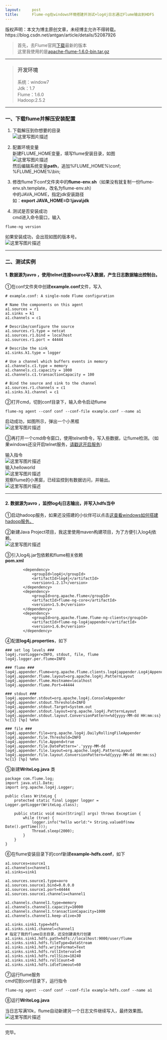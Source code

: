 ```yaml
---
layout:     post
title:      Flume-ng在windows环境搭建并测试+log4j日志通过Flume输出到HDFS
---
```

<div id="article_content" class="article_content clearfix csdn-tracking-statistics" data-pid="blog" data-mod="popu_307" data-dsm="post">
								<div class="article-copyright">
					版权声明：本文为博主原创文章，未经博主允许不得转载。					https://blog.csdn.net/antgan/article/details/52087926				</div>
								            <div id="content_views" class="markdown_views prism-atom-one-dark">
							<!-- flowchart 箭头图标 勿删 -->
							<svg xmlns="http://www.w3.org/2000/svg" style="display: none;"><path stroke-linecap="round" d="M5,0 0,2.5 5,5z" id="raphael-marker-block" style="-webkit-tap-highlight-color: rgba(0, 0, 0, 0);"></path></svg>
							<blockquote>
  <p>首先，去Flume官网<a href="http://flume.apache.org/download.html" rel="nofollow">下载</a>最新的版本 <br>
  这里我使用的是<a href="http://www.apache.org/dyn/closer.lua/flume/1.6.0/apache-flume-1.6.0-bin.tar.gz" rel="nofollow">apache-flume-1.6.0-bin.tar.gz</a></p>
</blockquote>

<hr>

<blockquote>
  <h3 id="开发环境">开发环境</h3>
  
  <p>系统：window7 <br>
   Jdk：1.7 <br>
  Flume：1.6.0 <br>
  Hadoop:2.5.2</p>
</blockquote>

<hr>



<h3 id="一下载flume并解压安装配置">一、下载flume并解压安装配置</h3>

<ol>
<li><p>下载解压到你想要的目录 <br>
<img src="https://img-blog.csdn.net/20160801172532978" alt="这里写图片描述" title=""></p></li>
<li><p>配置环境变量 <br>
新建FLUME_HOME变量，填写flume安装目录，如图 <br>
<img src="https://img-blog.csdn.net/20160801172728898" alt="这里写图片描述" title=""> <br>
然后编辑系统变量<strong>path</strong>，追加%FLUME_HOME%\conf; %FLUME_HOME%\bin;</p></li>
<li><p>修改flume下conf文件夹中的<strong>flume-env.sh</strong>（如果没有就复制一份flume-env.sh.template，改名为flume-env.sh） <br>
中的JAVA_HOME，指定jdk安装路径 <br>
如：<strong>export JAVA_HOME=D:\java\jdk</strong></p></li>
<li><p>测试是否安装成功 <br>
cmd进入命令窗口，输入</p></li>
</ol>



<pre class="prettyprint"><code class=" hljs livecodeserver">flume-ng <span class="hljs-built_in">version</span></code></pre>

<p>如果安装成功，会出现如图的版本号。 <br>
<img src="https://img-blog.csdn.net/20160801173413512" alt="这里写图片描述" title=""></p>

<hr>



<h3 id="二测试实例">二、测试实例</h3>



<h4 id="1-数据源为avro-使用telnet连接source写入数据产生日志数据输出控制台">1. 数据源为avro ，使用telnet连接source写入数据，产生日志数据输出控制台。</h4>

<p>①在conf文件夹中创建<strong>example.conf</strong>文件，写入</p>



<pre class="prettyprint"><code class=" hljs avrasm"><span class="hljs-preprocessor"># example.conf: A single-node Flume configuration</span>

<span class="hljs-preprocessor"># Name the components on this agent</span>
a1<span class="hljs-preprocessor">.sources</span> = <span class="hljs-built_in">r1</span>
a1<span class="hljs-preprocessor">.sinks</span> = k1
a1<span class="hljs-preprocessor">.channels</span> = c1

<span class="hljs-preprocessor"># Describe/configure the source</span>
a1<span class="hljs-preprocessor">.sources</span><span class="hljs-preprocessor">.r</span>1<span class="hljs-preprocessor">.type</span> = netcat
a1<span class="hljs-preprocessor">.sources</span><span class="hljs-preprocessor">.r</span>1<span class="hljs-preprocessor">.bind</span> = localhost
a1<span class="hljs-preprocessor">.sources</span><span class="hljs-preprocessor">.r</span>1<span class="hljs-preprocessor">.port</span> = <span class="hljs-number">44444</span>

<span class="hljs-preprocessor"># Describe the sink</span>
a1<span class="hljs-preprocessor">.sinks</span><span class="hljs-preprocessor">.k</span>1<span class="hljs-preprocessor">.type</span> = logger

<span class="hljs-preprocessor"># Use a channel which buffers events in memory</span>
a1<span class="hljs-preprocessor">.channels</span><span class="hljs-preprocessor">.c</span>1<span class="hljs-preprocessor">.type</span> = memory
a1<span class="hljs-preprocessor">.channels</span><span class="hljs-preprocessor">.c</span>1<span class="hljs-preprocessor">.capacity</span> = <span class="hljs-number">1000</span>
a1<span class="hljs-preprocessor">.channels</span><span class="hljs-preprocessor">.c</span>1<span class="hljs-preprocessor">.transactionCapacity</span> = <span class="hljs-number">100</span>

<span class="hljs-preprocessor"># Bind the source and sink to the channel</span>
a1<span class="hljs-preprocessor">.sources</span><span class="hljs-preprocessor">.r</span>1<span class="hljs-preprocessor">.channels</span> = c1
a1<span class="hljs-preprocessor">.sinks</span><span class="hljs-preprocessor">.k</span>1<span class="hljs-preprocessor">.channel</span> = c1</code></pre>

<p>②打开cmd，切到conf目录下，输入命令启动flume</p>



<pre class="prettyprint"><code class=" hljs brainfuck"><span class="hljs-comment">flume</span><span class="hljs-literal">-</span><span class="hljs-comment">ng</span> <span class="hljs-comment">agent</span> <span class="hljs-literal">-</span><span class="hljs-literal">-</span><span class="hljs-comment">conf</span> <span class="hljs-comment">conf</span> <span class="hljs-literal">-</span><span class="hljs-literal">-</span><span class="hljs-comment">conf</span><span class="hljs-literal">-</span><span class="hljs-comment">file</span> <span class="hljs-comment">example</span><span class="hljs-string">.</span><span class="hljs-comment">conf</span> <span class="hljs-literal">-</span><span class="hljs-literal">-</span><span class="hljs-comment">name</span> <span class="hljs-comment">a1</span> </code></pre>

<p>启动成功，如图所示，弹出一个小黑框 <br>
<img src="https://img-blog.csdn.net/20160801174349110" alt="这里写图片描述" title=""></p>

<p>③再打开一个cmd命令窗口，使用telnet命令，写入些数据，让flume检测。（如果windows还没开启telnet服务，<a href="http://jingyan.baidu.com/article/870c6fc3cd6fa9b03fe4bee4.html" rel="nofollow">请戳这开启服务</a>）</p>

<p>输入指令 <br>
<img src="https://img-blog.csdn.net/20160801174711318" alt="这里写图片描述" title=""> <br>
输入helloworld <br>
<img src="https://img-blog.csdn.net/20160801174814332" alt="这里写图片描述" title=""> <br>
观察flume的小黑窗，已经监控到有数据访问，并输出。 <br>
<img src="https://img-blog.csdn.net/20160801174843395" alt="这里写图片描述" title=""></p>

<hr>



<h4 id="2-数据源为avro-监控log4j日志输出并写入hdfs当中">2. 数据源为avro ，监控log4j日志输出，并写入hdfs当中</h4>

<p>①启动hadoop服务，如果还没搭建的小伙伴可以点击<a href="http://blog.csdn.net/antgan/article/details/52067441" rel="nofollow">这查看windows如何搭建hadoop服务。</a></p>

<p>②新建Java Project项目，我这里使用maven构建项目，为了方便引入log4j依赖。 <br>
<img src="https://img-blog.csdn.net/20160801175254912" alt="这里写图片描述" title=""></p>

<p>③引入log4j.jar包依赖和flume相关依赖 <br>
<strong>pom.xml</strong></p>



<pre class="prettyprint"><code class=" hljs xml">        <span class="hljs-tag">&lt;<span class="hljs-title">dependency</span>&gt;</span>
            <span class="hljs-tag">&lt;<span class="hljs-title">groupId</span>&gt;</span>log4j<span class="hljs-tag">&lt;/<span class="hljs-title">groupId</span>&gt;</span>
            <span class="hljs-tag">&lt;<span class="hljs-title">artifactId</span>&gt;</span>log4j<span class="hljs-tag">&lt;/<span class="hljs-title">artifactId</span>&gt;</span>
            <span class="hljs-tag">&lt;<span class="hljs-title">version</span>&gt;</span>1.2.17<span class="hljs-tag">&lt;/<span class="hljs-title">version</span>&gt;</span>
        <span class="hljs-tag">&lt;/<span class="hljs-title">dependency</span>&gt;</span>
        <span class="hljs-tag">&lt;<span class="hljs-title">dependency</span>&gt;</span>
            <span class="hljs-tag">&lt;<span class="hljs-title">groupId</span>&gt;</span>org.apache.flume<span class="hljs-tag">&lt;/<span class="hljs-title">groupId</span>&gt;</span>
            <span class="hljs-tag">&lt;<span class="hljs-title">artifactId</span>&gt;</span>flume-ng-core<span class="hljs-tag">&lt;/<span class="hljs-title">artifactId</span>&gt;</span>
            <span class="hljs-tag">&lt;<span class="hljs-title">version</span>&gt;</span>1.5.0<span class="hljs-tag">&lt;/<span class="hljs-title">version</span>&gt;</span>
        <span class="hljs-tag">&lt;/<span class="hljs-title">dependency</span>&gt;</span>
        <span class="hljs-tag">&lt;<span class="hljs-title">dependency</span>&gt;</span>  
            <span class="hljs-tag">&lt;<span class="hljs-title">groupId</span>&gt;</span>org.apache.flume.flume-ng-clients<span class="hljs-tag">&lt;/<span class="hljs-title">groupId</span>&gt;</span>  
            <span class="hljs-tag">&lt;<span class="hljs-title">artifactId</span>&gt;</span>flume-ng-log4jappender<span class="hljs-tag">&lt;/<span class="hljs-title">artifactId</span>&gt;</span>  
            <span class="hljs-tag">&lt;<span class="hljs-title">version</span>&gt;</span>1.6.0<span class="hljs-tag">&lt;/<span class="hljs-title">version</span>&gt;</span>  
        <span class="hljs-tag">&lt;/<span class="hljs-title">dependency</span>&gt;</span>  </code></pre>

<p>④配置<strong>log4j.properties</strong>，如下</p>



<pre class="prettyprint"><code class=" hljs avrasm"><span class="hljs-preprocessor">### set log levels ###</span>
log4j<span class="hljs-preprocessor">.rootLogger</span>=INFO, stdout, file, flume
log4j<span class="hljs-preprocessor">.logger</span><span class="hljs-preprocessor">.per</span><span class="hljs-preprocessor">.flume</span>=INFO

<span class="hljs-preprocessor">### flume ###</span>
log4j<span class="hljs-preprocessor">.appender</span><span class="hljs-preprocessor">.flume</span>=org<span class="hljs-preprocessor">.apache</span><span class="hljs-preprocessor">.flume</span><span class="hljs-preprocessor">.clients</span><span class="hljs-preprocessor">.log</span>4jappender<span class="hljs-preprocessor">.Log</span>4jAppender
log4j<span class="hljs-preprocessor">.appender</span><span class="hljs-preprocessor">.flume</span><span class="hljs-preprocessor">.layout</span>=org<span class="hljs-preprocessor">.apache</span><span class="hljs-preprocessor">.log</span>4j<span class="hljs-preprocessor">.PatternLayout</span>
log4j<span class="hljs-preprocessor">.appender</span><span class="hljs-preprocessor">.flume</span><span class="hljs-preprocessor">.Hostname</span>=localhost
log4j<span class="hljs-preprocessor">.appender</span><span class="hljs-preprocessor">.flume</span><span class="hljs-preprocessor">.Port</span>=<span class="hljs-number">44444</span>

<span class="hljs-preprocessor">### stdout ###</span>
log4j<span class="hljs-preprocessor">.appender</span><span class="hljs-preprocessor">.stdout</span>=org<span class="hljs-preprocessor">.apache</span><span class="hljs-preprocessor">.log</span>4j<span class="hljs-preprocessor">.ConsoleAppender</span>
log4j<span class="hljs-preprocessor">.appender</span><span class="hljs-preprocessor">.stdout</span><span class="hljs-preprocessor">.Threshold</span>=INFO
log4j<span class="hljs-preprocessor">.appender</span><span class="hljs-preprocessor">.stdout</span><span class="hljs-preprocessor">.Target</span>=System<span class="hljs-preprocessor">.out</span>
log4j<span class="hljs-preprocessor">.appender</span><span class="hljs-preprocessor">.stdout</span><span class="hljs-preprocessor">.layout</span>=org<span class="hljs-preprocessor">.apache</span><span class="hljs-preprocessor">.log</span>4j<span class="hljs-preprocessor">.PatternLayout</span>
log4j<span class="hljs-preprocessor">.appender</span><span class="hljs-preprocessor">.stdout</span><span class="hljs-preprocessor">.layout</span><span class="hljs-preprocessor">.ConversionPattern</span>=%d{yyyy-MM-dd HH:mm:ss} %c{<span class="hljs-number">1</span>} [%p] %m%n

<span class="hljs-preprocessor">### file ###</span>
log4j<span class="hljs-preprocessor">.appender</span><span class="hljs-preprocessor">.file</span>=org<span class="hljs-preprocessor">.apache</span><span class="hljs-preprocessor">.log</span>4j<span class="hljs-preprocessor">.DailyRollingFileAppender</span>
log4j<span class="hljs-preprocessor">.appender</span><span class="hljs-preprocessor">.file</span><span class="hljs-preprocessor">.Threshold</span>=INFO
log4j<span class="hljs-preprocessor">.appender</span><span class="hljs-preprocessor">.file</span><span class="hljs-preprocessor">.Append</span>=true
log4j<span class="hljs-preprocessor">.appender</span><span class="hljs-preprocessor">.file</span><span class="hljs-preprocessor">.DatePattern</span>=<span class="hljs-string">'.'</span>yyyy-MM-dd
log4j<span class="hljs-preprocessor">.appender</span><span class="hljs-preprocessor">.file</span><span class="hljs-preprocessor">.layout</span>=org<span class="hljs-preprocessor">.apache</span><span class="hljs-preprocessor">.log</span>4j<span class="hljs-preprocessor">.PatternLayout</span>
log4j<span class="hljs-preprocessor">.appender</span><span class="hljs-preprocessor">.file</span><span class="hljs-preprocessor">.layout</span><span class="hljs-preprocessor">.ConversionPattern</span>=%d{yyyy-MM-dd HH:mm:ss} %c{<span class="hljs-number">1</span>} [%p] %m%n</code></pre>

<p>⑤新建<strong>WriteLog.java</strong> 类</p>



<pre class="prettyprint"><code class=" hljs java"><span class="hljs-keyword">package</span> com.flume.log;
<span class="hljs-keyword">import</span> java.util.Date;
<span class="hljs-keyword">import</span> org.apache.log4j.Logger;

<span class="hljs-keyword">public</span> <span class="hljs-class"><span class="hljs-keyword">class</span> <span class="hljs-title">WriteLog</span> {</span>
    <span class="hljs-keyword">protected</span> <span class="hljs-keyword">static</span> <span class="hljs-keyword">final</span> Logger logger = Logger.getLogger(WriteLog.class);

    <span class="hljs-keyword">public</span> <span class="hljs-keyword">static</span> <span class="hljs-keyword">void</span> <span class="hljs-title">main</span>(String[] args) <span class="hljs-keyword">throws</span> Exception {
        <span class="hljs-keyword">while</span> (<span class="hljs-keyword">true</span>) {
            logger.info(<span class="hljs-string">"hello world:"</span>+ String.valueOf(<span class="hljs-keyword">new</span> Date().getTime()));
            Thread.sleep(<span class="hljs-number">2000</span>);
        }
    }
}</code></pre>

<p>⑥在flume安装目录下的conf新建<strong>example-hdfs.conf</strong>，如下</p>



<pre class="prettyprint"><code class=" hljs avrasm">a1<span class="hljs-preprocessor">.sources</span>=source1  
a1<span class="hljs-preprocessor">.channels</span>=channel1  
a1<span class="hljs-preprocessor">.sinks</span>=sink1  

a1<span class="hljs-preprocessor">.sources</span><span class="hljs-preprocessor">.source</span>1<span class="hljs-preprocessor">.type</span>=avro  
a1<span class="hljs-preprocessor">.sources</span><span class="hljs-preprocessor">.source</span>1<span class="hljs-preprocessor">.bind</span>=<span class="hljs-number">0.0</span><span class="hljs-number">.0</span><span class="hljs-number">.0</span>  
a1<span class="hljs-preprocessor">.sources</span><span class="hljs-preprocessor">.source</span>1<span class="hljs-preprocessor">.port</span>=<span class="hljs-number">44444</span>  
a1<span class="hljs-preprocessor">.sources</span><span class="hljs-preprocessor">.source</span>1<span class="hljs-preprocessor">.channels</span>=channel1  

a1<span class="hljs-preprocessor">.channels</span><span class="hljs-preprocessor">.channel</span>1<span class="hljs-preprocessor">.type</span>=memory  
a1<span class="hljs-preprocessor">.channels</span><span class="hljs-preprocessor">.channel</span>1<span class="hljs-preprocessor">.capacity</span>=<span class="hljs-number">10000</span>  
a1<span class="hljs-preprocessor">.channels</span><span class="hljs-preprocessor">.channel</span>1<span class="hljs-preprocessor">.transactionCapacity</span>=<span class="hljs-number">1000</span>  
a1<span class="hljs-preprocessor">.channels</span><span class="hljs-preprocessor">.channel</span>1<span class="hljs-preprocessor">.keep</span>-alive=<span class="hljs-number">30</span>  

a1<span class="hljs-preprocessor">.sinks</span><span class="hljs-preprocessor">.sink</span>1<span class="hljs-preprocessor">.type</span>=hdfs  
a1<span class="hljs-preprocessor">.sinks</span><span class="hljs-preprocessor">.sink</span>1<span class="hljs-preprocessor">.channel</span>=channel1  
<span class="hljs-preprocessor"># 指定了我的flume日志目录，还没创建请先行创建</span>
a1<span class="hljs-preprocessor">.sinks</span><span class="hljs-preprocessor">.sink</span>1<span class="hljs-preprocessor">.hdfs</span><span class="hljs-preprocessor">.path</span>=hdfs://localhost:<span class="hljs-number">9000</span>/user/flume
a1<span class="hljs-preprocessor">.sinks</span><span class="hljs-preprocessor">.sink</span>1<span class="hljs-preprocessor">.hdfs</span><span class="hljs-preprocessor">.fileType</span>=DataStream  
a1<span class="hljs-preprocessor">.sinks</span><span class="hljs-preprocessor">.sink</span>1<span class="hljs-preprocessor">.hdfs</span><span class="hljs-preprocessor">.writeFormat</span>=Text  
a1<span class="hljs-preprocessor">.sinks</span><span class="hljs-preprocessor">.sink</span>1<span class="hljs-preprocessor">.hdfs</span><span class="hljs-preprocessor">.rollInterval</span>=<span class="hljs-number">0</span>  
a1<span class="hljs-preprocessor">.sinks</span><span class="hljs-preprocessor">.sink</span>1<span class="hljs-preprocessor">.hdfs</span><span class="hljs-preprocessor">.rollSize</span>=<span class="hljs-number">10240</span>  
a1<span class="hljs-preprocessor">.sinks</span><span class="hljs-preprocessor">.sink</span>1<span class="hljs-preprocessor">.hdfs</span><span class="hljs-preprocessor">.rollCount</span>=<span class="hljs-number">0</span>  
a1<span class="hljs-preprocessor">.sinks</span><span class="hljs-preprocessor">.sink</span>1<span class="hljs-preprocessor">.hdfs</span><span class="hljs-preprocessor">.idleTimeout</span>=<span class="hljs-number">60</span> </code></pre>

<p>⑦运行flume服务 <br>
cmd切到conf目录下，运行指令</p>



<pre class="prettyprint"><code class=" hljs brainfuck"><span class="hljs-comment">flume</span><span class="hljs-literal">-</span><span class="hljs-comment">ng</span> <span class="hljs-comment">agent</span> <span class="hljs-literal">-</span><span class="hljs-literal">-</span><span class="hljs-comment">conf</span> <span class="hljs-comment">conf</span> <span class="hljs-literal">-</span><span class="hljs-literal">-</span><span class="hljs-comment">conf</span><span class="hljs-literal">-</span><span class="hljs-comment">file</span> <span class="hljs-comment">example</span><span class="hljs-literal">-</span><span class="hljs-comment">hdfs</span><span class="hljs-string">.</span><span class="hljs-comment">conf</span> <span class="hljs-literal">-</span><span class="hljs-literal">-</span><span class="hljs-comment">name</span> <span class="hljs-comment">a1</span> </code></pre>

<p>⑧运行<strong>WriteLog.java</strong></p>

<p>当日志写满10k，flume自动新建另一个日志文件继续写入，最终效果图。 <br>
<img src="https://img-blog.csdn.net/20160801180132932" alt="这里写图片描述" title=""></p>

<hr>

<p>完毕。</p>            </div>
						<link href="https://csdnimg.cn/release/phoenix/mdeditor/markdown_views-9e5741c4b9.css" rel="stylesheet">
                </div>